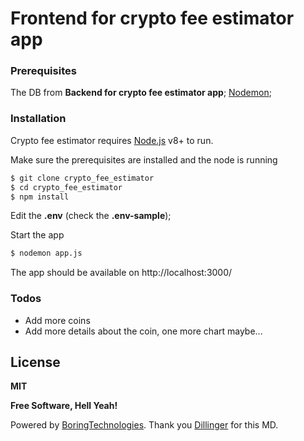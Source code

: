 # Frontend for crypto fee estimator app

### Prerequisites

The DB from **Backend for crypto fee estimator app**;
[Nodemon](https://nodemon.io/);

### Installation

Crypto fee estimator requires [Node.js](https://nodejs.org/) v8+ to run.

Make sure the prerequisites are installed and the node is running

```sh
$ git clone crypto_fee_estimator
$ cd crypto_fee_estimator
$ npm install
```

Edit the **.env** (check the **.env-sample**);

Start the app

```sh
$ nodemon app.js
```

The app should be available on http://localhost:3000/

### Todos

 - Add more coins
 - Add more details about the coin, one more chart maybe...

License
----

**MIT**


**Free Software, Hell Yeah!**

Powered by [BoringTechnologies](https://www.boringtechnologies.com/).
Thank you [Dillinger](https://dillinger.io/) for this MD.
